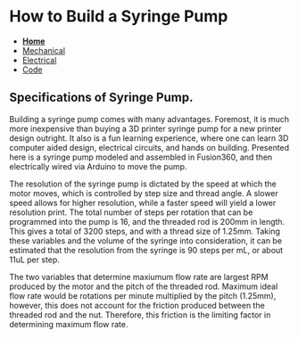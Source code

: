 # How to Build a Syringe Pump

- **[Home](/Syringe-Pump/index)** 
- [Mechanical](/Syringe-Pump/mechanical)
- [Electrical](/Syringe-Pump/electrical) 
- [Code](/Syringe-Pump/code) 



## Specifications of Syringe Pump.

Building a syringe pump comes with many advantages. Foremost, it is much more inexpensive than buying a 3D printer syringe pump for a new printer design outright. It also is a fun learning experience, where one can learn 3D computer aided design, electrical circuits, and hands on building. Presented here is a syringe pump modeled and assembled in Fusion360, and then electrically wired via Arduino to move the pump.

The resolution of the syringe pump is dictated by the speed at which the motor moves, which is controlled by step size and thread angle. A slower speed allows for higher resolution, while a faster speed will yield a lower resolution print. The total number of steps per rotation that can be programmed into the pump is 16, and the threaded rod is 200mm in length. This gives a total of 3200 steps, and with a thread size of 1.25mm. Taking these variables and the volume of the syringe into consideration, it can be estimated that the resolution from the syringe is 90 steps per mL, or about 11uL per step. 


The two variables that determine maxiumum flow rate are largest RPM produced by the motor and the pitch of the threaded rod. Maximum ideal flow rate would be rotations per minute multiplied by the pitch (1.25mm), however, this does not account for the friction produced between the threaded rod and the nut. Therefore, this friction is the limiting factor in determining maximum flow rate.


